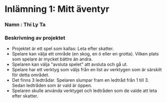 # Inlämning 1: Mitt äventyr

### Namn : Thi Ly Ta

### Beskrivning av projektet

- Projektet är ett spel som kallas: Leta efter skatter.
- Spelare kan välja ett område (en skog, en ö eller en grotta). Vilken plats som spelare är mycket bättre än andra.
- Spelaren kan välja "avsluta spelet" att avsluta och gå ut.
- Spelare har ett verktyg som väljs från en list av verktygen som är särskilt för detta området.
- Det finns 3 ledtrådar. Spelaren slumpar fram en ledtråd från 1 till 3. Sedan ledtråden som är vald är öppen.
- Spelaren skulle använda verktyget och ledtråden som de valde att leta efter skatter.
  
 
